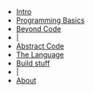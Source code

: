 <!-- docs/_sidebar.md -->

* [Intro](README.md)
* [Programming Basics](BASICS.md)
* [Beyond Code](BEYOND-CODE.md)
* [|]()
* [Abstract Code](ABSTRACT-CODE.md)
* [The Language](DOCUMENTATION.md)
* [Build stuff](DOCUMENTATION.md)
* [|]()
* [About](ABOUT.md)